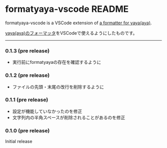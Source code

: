 # formatyaya-vscode README

formatyaya-vscode is a VSCode extension of [a formatter for yaya(aya)](https://github.com/apxxxxxxe/formatyaya).

[yaya(aya)のフォーマッタ](https://github.com/apxxxxxxe/formatyaya)をVSCodeで使えるようにしたものです。

---

### 0.1.3 (pre release)

- 実行前にformatyayaの存在を確認するように

### 0.1.2 (pre release)

- ファイルの先頭・末尾の改行を削除するように

### 0.1.1 (pre release)

- 設定が機能していなかったのを修正
- 文字列内の半角スペースが削除されることがあるのを修正

### 0.1.0 (pre release)

Initial release
